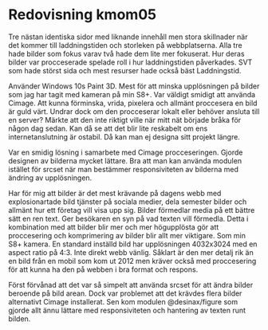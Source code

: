 ---
---
Redovisning kmom05
=========================

Tre nästan identiska sidor med liknande innehåll men stora skillnader när det kommer till laddningstiden och storleken på webbplatserna.
Alla tre hade bilder som fokus varav två hade dem lite mer fokuserat. Hur deras bilder var procceserade spelade roll i hur laddningstiden påverkades. SVT som hade störst sida och mest resurser hade också bäst Laddningstid.

Använder Windows 10s Paint 3D. Mest för att minska upplösningen på bilder som jag har tagit med kameran på min S8+.
Var väldigt smidigt att använda Cimage. Att kunna förminska, vrida, pixelera och allmänt proccesera en bild är guld värt.
Undrar dock om den procceserar lokalt eller behöver ansluta till en server? Märkte att den inte riktigt ville när mitt nät började bråka för någon dag sedan. Kan då se att det blir lite reskabelt om ens internetanslutning är ostabil. Då kan man ej designa sitt projekt längre.

Var en smidig lösning i samarbete med Cimage procceseringen. Gjorde designen av bilderna mycket lättare. Bra att man kan använda modulen istället för srcset när man bestämmer responsiviteten av bilderna med ändring av upplösningen.

Har för mig att bilder är det mest krävande på dagens webb med explosionartade bild tjänster på sociala medier, dela semester bilder och allmänt hur ett företag vill visa upp sig. Bilder förmedlar media på ett bättre sätt en ren text. Ger besökaren en syn på vad texten vill förmedla. Detta i kombination med att bilder blir mer och mer högupplösta gör att proccesering och komprimering av bilder blir allt mer viktigare. Som min S8+ kamera. En standard inställd bild har upplösningen 4032x3024 med en aspect ratio på 4:3. Inte direkt webb vänlig. Såklart är den mer detalj rik än en bild från en mobil som kom ut 2012 men kräver också med proccesering för att kunna ha den på webben i bra format och respons.

Först förvånad att det var så simpelt att använda srcset för att ändra bilder beroende på bild arean. Dock var problemet att det krävdes flera bilder alternativt Cimage installerat. Sen kom modulen @desinax/figure som gjorde allt ännu lättare med responsiviteten och hantering av texten runt bilden.

